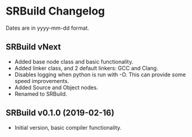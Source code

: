 # SRBuild Changelog
Dates are in yyyy-mm-dd format.

## SRBuild vNext
- Added base node class and basic functionality.
- Added linker class, and 2 default linkers: GCC and Clang.
- Disables logging when python is run with -O. This can provide some speed improvements.
- Added Source and Object nodes.
- Renamed to SRBuild.

## SRBuild v0.1.0 (2019-02-16)
- Initial version, basic compiler functionality.
